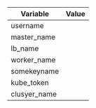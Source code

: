 | Variable        | Value   |
| ------------- |:-------------:
| username      |               |
| master_name   |               | 
| lb_name       |               | 
| worker_name   |               | 
| somekeyname   |               | 
| kube_token    |               | 
| clusyer_name  |               | 
